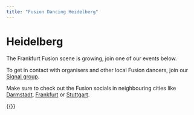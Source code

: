 ```yaml
---
title: "Fusion Dancing Heidelberg"
---
```


# Heidelberg

The Frankfurt Fusion scene is growing, join one of our events below.

To get in contact with organisers and other local Fusion dancers, join our [Signal group](https://signal.group/#CjQKIAzPq-Zo-6g-tLBmM63-TA5FQdA8jwTIN6XtOsE4eupqEhDygggHsA_PYqSZZ37xjX5E).

Make sure to check out the Fusion socials in neighbouring cities like [Darmstadt](/darmstadt), [Frankfurt](/frankfurt) or [Stuttgart](/stuttgart).

{{<localevents dataKey="heidelberg">}}
